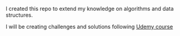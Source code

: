 I created this repo to extend my knowledge on algorithms and data structures.

I will be creating challenges and solutions following [Udemy course](https://www.udemy.com/course/coding-interview-bootcamp-algorithms-and-data-structure/)

